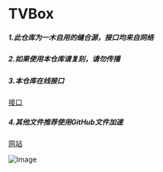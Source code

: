 # TVBox

##### 1.此仓库为一木自用的缝合源，接口均来自网络

##### 2.如果使用本仓库请复刻，请勿传播

##### 3.本仓库在线接口
[接口](https://ghproxy.com/https://raw.githubusercontent.com/xianyuyimu/TVBOX-/main/TVBox/%E4%B8%80%E6%9C%A8%E8%87%AA%E7%94%A8.json)
##### 4.其他文件推荐使用GitHub文件加速
[网站](https://ghproxy.com/)

![Image](https://m.360buyimg.com/babel/jfs/t1/98218/22/27501/307340/6360ceffE429b70b9/5cbcfd59a336c3ca.jpg)

